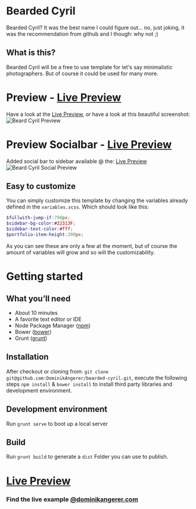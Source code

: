 # Bearded Cyril

Bearded Cyril? It was the best name I could figure out... no, just joking, it was the recommendation from github and I though: why not ;)

## What is this?
Bearded Cyril will be a free to use template for let's say minimalistic photographers. But of course it could be used for many more.

# Preview - [Live Preview] 
Have a look at the [Live Preview], or have a look at this beautiful screenshot:
![Beard Cyril Preview](http://adtime.at/projects/github/bearded-cyril/preview+social.png)

# Preview Socialbar - [Live Preview]
Added social bar to sidebar available @ the: [Live Preview]
![Beard Cyril Social Preview](http://adtime.at/projects/github/bearded-cyril/preview-social-long.png)

## Easy to customize
You can simply customize this template by changing the variables already defined in the `variables.scss`. Which should look like this:
```scss
$fullwith-jump-if:790px;
$sidebar-bg-color:#22313F;
$sidebar-text-color:#fff;
$portfolio-item-height:200px;
```
As you can see these are only a few at the moment, but of course the amount of variables will grow and so will the customizability.

# Getting started
##  What you’ll need
- About 10 minutes
- A favorite text editor or IDE
- Node Package Manager ([npm])
- Bower ([bower])
- Grunt ([grunt])
 
## Installation

After checkout or cloning from: `git clone git@github.com:DominikAngerer/bearded-cyril.git`, execute the following steps `npm install` & `bower install` to install third party libraries and development environment.

## Development environment

Run `grunt serve` to boot up a local server

## Build
Run `grunt build` to generate a `dist` Folder you can use to publish.

# [Live Preview]

### Find the live example [@dominikangerer.com]

[@dominikangerer.com]:http://dominikangerer.com
[npm]:https://www.npmjs.com/
[bower]:http://bower.io/
[grunt]:http://gruntjs.com/
[Live Preview]:http://dominikangerer.com/projects/github/bearded-cyril/
